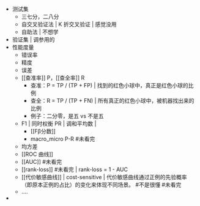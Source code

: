 
+ 测试集
	+ 三七分，二八分
	+ 自交叉验证法 | K 折交叉验证 | 感觉没用
	+ 自助法 | 不想学
+ 验证集 | 调参用的
+ 性能度量
	+ 错误率
	+ 精度
	+ 误差
	+ [[查准率]] P，[[查全率]] R
		+ 查准：P = TP / (TP + FP)  | 找到的红色小球中，真正是红色小球的比例
		+ 查全：R = TP / (TP + FN) | 所有真正的红色小球中，被机器找出来的比例
		+ 例子：二分零，是五 vs 不是五
	+ F1 | 同时权衡 PR | 调和平均数 | 
		+ [[Fβ分数]]
		+ macro_micro P-R #未看完  
	+ 均方差
	+ [[ROC 曲线]]
	+ [[AUC]] #未看完 
	+ [[rank-loss]] #未看完  | rank-loss = 1 - AUC
	+ [[代价敏感曲线]] | cost-sensitive | 代价敏感曲线通过正例的先验概率（即原本正例的占比）的变化来体现不同场景。 #不是很懂 #未看完 
	+ ....
+ 
